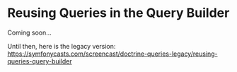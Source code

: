 # Reusing Queries in the Query Builder

Coming soon...

Until then, here is the legacy version: https://symfonycasts.com/screencast/doctrine-queries-legacy/reusing-queries-query-builder

